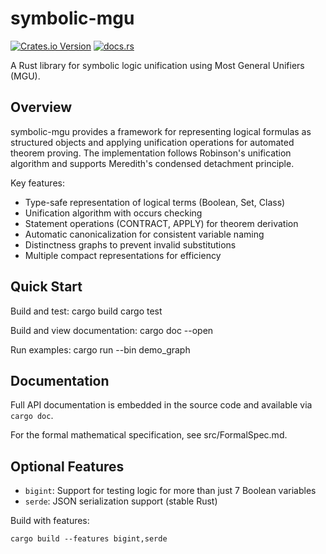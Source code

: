 # symbolic-mgu

[![Crates.io Version](https://img.shields.io/crates/v/symbolic-mgu)](https://crates.io/crates/symbolic-mgu)
[![docs.rs](https://img.shields.io/docsrs/symbolic-mgu)](https://docs.rs/symbolic-mgu/latest/symbolic_mgu/)

A Rust library for symbolic logic unification using Most General Unifiers (MGU).

## Overview

symbolic-mgu provides a framework for representing logical formulas as structured
objects and applying unification operations for automated theorem proving.
The implementation follows Robinson's unification algorithm and supports
Meredith's condensed detachment principle.

Key features:
- Type-safe representation of logical terms (Boolean, Set, Class)
- Unification algorithm with occurs checking
- Statement operations (CONTRACT, APPLY) for theorem derivation
- Automatic canonicalization for consistent variable naming
- Distinctness graphs to prevent invalid substitutions
- Multiple compact representations for efficiency

## Quick Start

Build and test:
    cargo build
    cargo test

Build and view documentation:
    cargo doc --open

Run examples:
    cargo run --bin demo_graph

## Documentation

Full API documentation is embedded in the source code and available via `cargo doc`.

For the formal mathematical specification, see src/FormalSpec.md.

## Optional Features

- `bigint`: Support for testing logic for more than just 7 Boolean variables
- `serde`: JSON serialization support (stable Rust)

Build with features:

    cargo build --features bigint,serde

